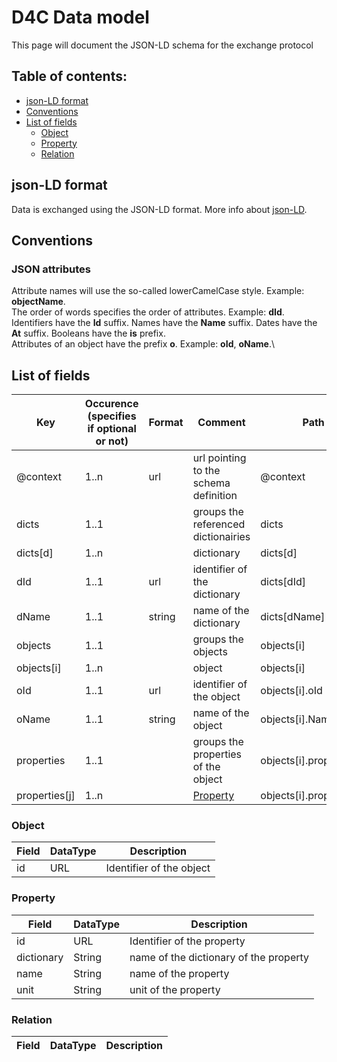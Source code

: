 # D4C Data model
This page will document the JSON-LD schema for the exchange protocol

## Table of contents:
* [json-LD format](#json-ld-format)
* [Conventions](#conventions)
* [List of fields](#list-of-fields)
  * [Object](#object)
  * [Property](#property)
  * [Relation](#relation)
  
## json-LD format
Data is exchanged using the JSON-LD format. More info about [json-LD](https://json-ld.org/).

## Conventions
### JSON attributes
Attribute names will use the so-called lowerCamelCase style. Example: **objectName**.\
The order of words specifies the order of attributes. Example: **dId**.\
Identifiers have the **Id** suffix. Names have the **Name** suffix. Dates have the **At** suffix.
Booleans have the **is** prefix.\
Attributes of an object have the prefix **o**. Example: **oId**, **oName**.\

## List of fields

| Key | Occurence (specifies if optional or not) | Format | Comment | Path |
|----------|----------|----------|----------|----------|
| @context | 1..n | url | url pointing to the schema definition | @context |
| dicts | 1..1 |  | groups the referenced dictionairies | dicts |
| dicts[d] | 1..n |  | dictionary | dicts[d] |
| dId | 1..1 | url | identifier of the dictionary | dicts[dId] |
| dName | 1..1 | string | name of the dictionary | dicts[dName] |
| objects | 1..1 |  | groups the objects | objects[i] |
| objects[i] | 1..n |  | object | objects[i] |
| oId | 1..1 | url | identifier of the object | objects[i].oId |
| oName | 1..1 | string | name of the object | objects[i].Name |
| properties | 1..1 | | groups the properties of the object | objects[i].properties |
| properties[j] | 1..n | | [Property](#property) | objects[i].properties[j] |

### Object
| Field                         | DataType     | Description                                                                                               |
|-------------------------------|--------------|-----------------------------------------------------------------------------------------------------------|
| id                            | URL          | Identifier of the object                                                                                  |
### Property
| Field                         | DataType     | Description                                                                                               |
|-------------------------------|--------------|-----------------------------------------------------------------------------------------------------------|
| id                            | URL          | Identifier of the property                                                                                |
| dictionary                    | String       | name of the dictionary of the property                                                                                      |
| name                          | String       | name of the property                                                                                      |
| unit                          | String       | unit of the property                                                                                      |
### Relation
| Field                         | DataType     | Description                                                                                               |
|-------------------------------|--------------|-----------------------------------------------------------------------------------------------------------|




